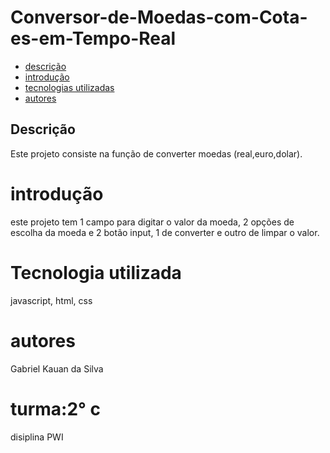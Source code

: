 # Conversor-de-Moedas-com-Cota-es-em-Tempo-Real


* [descrição](#destrição)
* [introdução ](#introdução)
* [tecnologias utilizadas](#tecnologias_utilizadas)
* [autores](#autores)


## Descrição

Este projeto consiste na função de converter moedas (real,euro,dolar).

# introdução 
este projeto tem 1 campo para digitar o valor da moeda, 2 opções de escolha da moeda e 2 botão input, 1 de converter e outro de limpar o valor.

# Tecnologia utilizada
javascript, html, css

# autores
Gabriel Kauan da Silva


# turma:2° c 
disiplina PWI